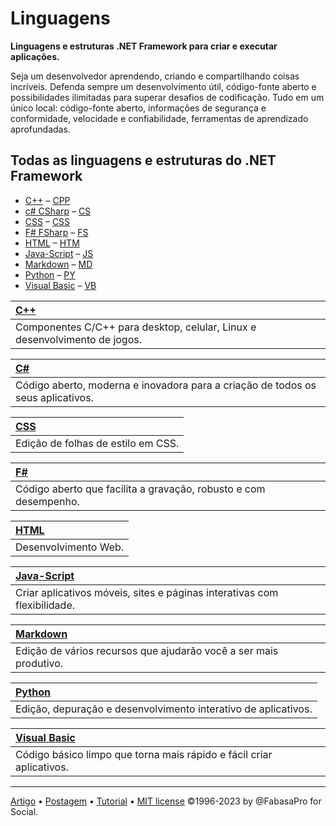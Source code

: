 # Linguagens

**Linguagens e estruturas .NET Framework para criar e executar aplicações.**

Seja um desenvolvedor aprendendo, criando e compartilhando coisas incríveis. Defenda sempre um desenvolvimento útil, código-fonte aberto e possibilidades ilimitadas para superar desafios de codificação. Tudo em um único local: código-fonte aberto, informações de segurança e conformidade, velocidade e confiabilidade, ferramentas de aprendizado aprofundadas.

## Todas as linguagens e estruturas do .NET Framework

+ [C++](https://github.com/fabasapro/languages/cplusplus) – [CPP](https://github.com/fabasapro/files/cpp)
+ [c# CSharp](https://github.com/fabasapro/languages/csharp) – [CS](https://github.com/fabasapro/files/cs)
+ [CSS](https://github.com/fabasapro/languages/css) – [CSS](https://github.com/fabasapro/files/css)
+ [F# FSharp](https://github.com/fabasapro/languages/fsharp) – [FS](https://github.com/fabasapro/files/fs)
+ [HTML](https://github.com/fabasapro/languages/html) – [HTM](https://github.com/fabasapro/files/htm)
+ [Java-Script](https://github.com/fabasapro/languages/javascript) – [JS](https://github.com/fabasapro/files/js)
+ [Markdown](https://github.com/fabasapro/languages/markdown) – [MD](https://github.com/fabasapro/files/md)
+ [Python](https://github.com/fabasapro/languages/python) – [PY](https://github.com/fabasapro/files/py)
+ [Visual Basic](https://github.com/fabasapro/languages/visualbasic) – [VB](https://github.com/fabasapro/files/vb)

[C++](https://github.com/fabasapro/languages/cplusplus)                        |
:----------------------------------------------------------------------------- |
Componentes C/C++ para desktop, celular, Linux e desenvolvimento de jogos.     |

[C#](https://github.com/fabasapro/languages/csharp)                            |
:----------------------------------------------------------------------------- |
Código aberto, moderna e inovadora para a criação de todos os seus aplicativos.|

[CSS](https://github.com/fabasapro/languages/css)                              |
:----------------------------------------------------------------------------- |
Edição de folhas de estilo em CSS.                                             |

[F#](https://github.com/fabasapro/languages/fsharp)                            |
:----------------------------------------------------------------------------- |
Código aberto que facilita a gravação, robusto e com desempenho.               |

[HTML](https://github.com/fabasapro/languages/html)                            |
:----------------------------------------------------------------------------- |
Desenvolvimento Web.                                                           |

[Java-Script](https://github.com/fabasapro/languages/javascript)               |
:----------------------------------------------------------------------------- |
Criar aplicativos móveis, sites e páginas interativas com flexibilidade.       |

[Markdown](https://github.com/fabasapro/languages/markdown)                    |
:----------------------------------------------------------------------------- |
Edição de vários recursos que ajudarão você a ser mais produtivo.              |

[Python](https://github.com/fabasapro/languages/python)                        |
:----------------------------------------------------------------------------- |
Edição, depuração e desenvolvimento interativo de aplicativos.                 |

[Visual Basic](https://github.com/fabasapro/languages/visualbasic)             |
:----------------------------------------------------------------------------- |
Código básico limpo que torna mais rápido e fácil criar aplicativos.           |

---
[Artigo](https://github.com/fabasapro/languages/article) • [Postagem](https://github.com/fabasapro/languages/post) • [Tutorial](https://github.com/fabasapro/languages/tutorial) • [MIT license](https://github.com/fabasapro/languages/license) ©1996-2023 by @FabasaPro for Social.






